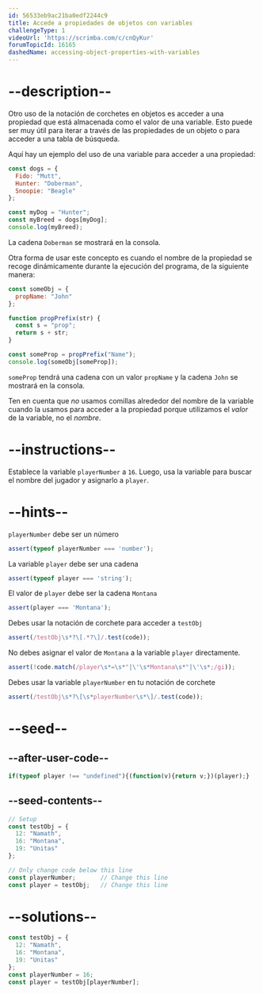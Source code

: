 ```yaml
---
id: 56533eb9ac21ba0edf2244c9
title: Accede a propiedades de objetos con variables
challengeType: 1
videoUrl: 'https://scrimba.com/c/cnQyKur'
forumTopicId: 16165
dashedName: accessing-object-properties-with-variables
---
```


# --description--

Otro uso de la notación de corchetes en objetos es acceder a una propiedad que está almacenada como el valor de una variable. Esto puede ser muy útil para iterar a través de las propiedades de un objeto o para acceder a una tabla de búsqueda.

Aquí hay un ejemplo del uso de una variable para acceder a una propiedad:

```js
const dogs = {
  Fido: "Mutt",
  Hunter: "Doberman",
  Snoopie: "Beagle"
};

const myDog = "Hunter";
const myBreed = dogs[myDog];
console.log(myBreed);
```

La cadena `Doberman` se mostrará en la consola.

Otra forma de usar este concepto es cuando el nombre de la propiedad se recoge dinámicamente durante la ejecución del programa, de la siguiente manera:

```js
const someObj = {
  propName: "John"
};

function propPrefix(str) {
  const s = "prop";
  return s + str;
}

const someProp = propPrefix("Name");
console.log(someObj[someProp]);
```

`someProp` tendrá una cadena con un valor `propName` y la cadena `John` se mostrará en la consola.

Ten en cuenta que *no* usamos comillas alrededor del nombre de la variable cuando la usamos para acceder a la propiedad porque utilizamos el *valor* de la variable, no el *nombre*.

# --instructions--

Establece la variable `playerNumber` a `16`. Luego, usa la variable para buscar el nombre del jugador y asignarlo a `player`.

# --hints--

`playerNumber` debe ser un número

```js
assert(typeof playerNumber === 'number');
```

La variable `player` debe ser una cadena

```js
assert(typeof player === 'string');
```

El valor de `player` debe ser la cadena `Montana`

```js
assert(player === 'Montana');
```

Debes usar la notación de corchete para acceder a `testObj`

```js
assert(/testObj\s*?\[.*?\]/.test(code));
```

No debes asignar el valor de `Montana` a la variable `player` directamente.

```js
assert(!code.match(/player\s*=\s*"|\'\s*Montana\s*"|\'\s*;/gi));
```

Debes usar la variable `playerNumber` en tu notación de corchete

```js
assert(/testObj\s*?\[\s*playerNumber\s*\]/.test(code));
```

# --seed--

## --after-user-code--

```js
if(typeof player !== "undefined"){(function(v){return v;})(player);}
```

## --seed-contents--

```js
// Setup
const testObj = {
  12: "Namath",
  16: "Montana",
  19: "Unitas"
};

// Only change code below this line
const playerNumber;       // Change this line
const player = testObj;   // Change this line
```

# --solutions--

```js
const testObj = {
  12: "Namath",
  16: "Montana",
  19: "Unitas"
};
const playerNumber = 16;
const player = testObj[playerNumber];
```
